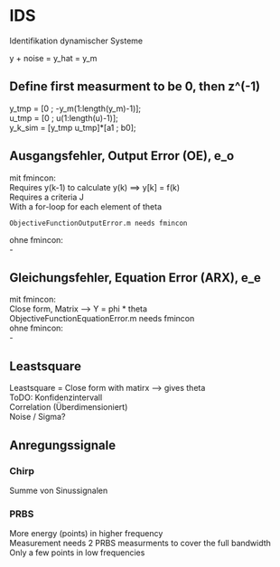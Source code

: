# IDS
Identifikation dynamischer Systeme  


y + noise = y_hat = y_m  


## Define first measurment to be 0, then z^(-1)  
y_tmp = [0 ; -y_m(1:length(y_m)-1)];  
u_tmp = [0 ; u(1:length(u)-1)];  
y_k_sim = [y_tmp u_tmp]*[a1 ; b0];  



## Ausgangsfehler, Output Error (OE), e_o  
mit fmincon:  
    Requires y(k-1) to calculate y(k) ==> y[k] = f(k)  
    Requires a criteria J  
    With a for-loop for each element of theta  

    ObjectiveFunctionOutputError.m needs fmincon  

ohne fmincon:  
    -  


## Gleichungsfehler, Equation Error (ARX), e_e   

mit fmincon:  
    Close form, Matrix --> Y = phi * theta  
    ObjectiveFunctionEquationError.m needs fmincon  
ohne fmincon:  
    -  

## Leastsquare 

Leastsquare = Close form with matirx --> gives theta  
ToDO:   Konfidenzintervall  
        Correlation (Überdimensioniert)  
        Noise / Sigma?  



## Anregungssignale  
### Chirp 
Summe von Sinussignalen   



### PRBS
More energy (points) in higher frequency  
Measurement needs 2 PRBS measurments to cover the full bandwidth  
Only a few points in low frequencies  


